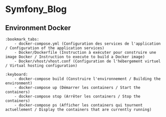 # Symfony_Blog

## Environment Docker
    :bookmark_tabs:
        - docker-compose.yml (Configuration des services de l'application / Configuration of the application services)
        - Docker/Dockerfile (Instruction à exécuter pour construire une image Docker / Instruction to execute to build a Docker image)
        - Docker/vhost/vhost.conf (Configuration de l'hébergement virtuel / Virtual hosting configuration)
    
    :keyboard:
        - docker-compose build (Construire l'environnement / Building the environment)
        - docker-compose up (Démarrer les containers / Start the containers)
        - docker-compose stop (Arrêter les containers / Stop the containers)
        - docker-compose ps (Afficher les containers qui tournent actuellement / Display the containers that are currently running)